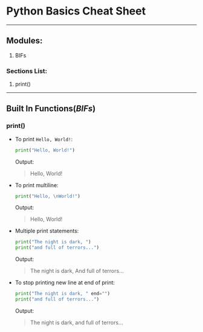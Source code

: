 # Python Basics Cheat Sheet

---

## Modules:
1. BIFs

### Sections List:
1. print()

---
## Built In Functions(_BIFs_)

### print()
* To print `Hello, World!`:

	```Python
	print("Hello, World!")
	```
	Output:
	>Hello, World!

* To print multiline:

	```Python
	print("Hello, \nWorld!")
	```
	Output:
	>Hello,
	>World!

* Multiple print statements:
	```Python
	print("The night is dark, ")
	print("and full of terrors...")
	```
	Output:
	>The night is dark,
	And full of terrors...

* To stop printing new line at end of print:

	```Python
	print("The night is dark, " end="")
	print("and full of terrors...")
	```
	Output:
	>The night is dark, and full of terrors...
